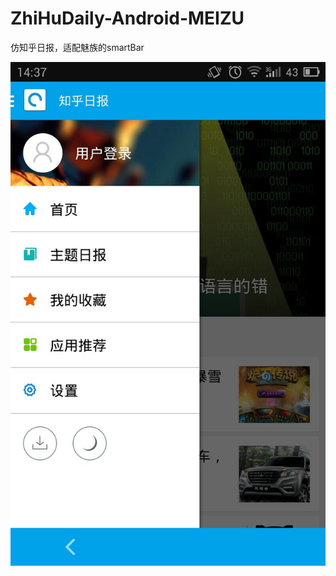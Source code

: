 ZhiHuDaily-Android-MEIZU
========================

仿知乎日报，适配魅族的smartBar

![github](extra/1.jpg "github") 
